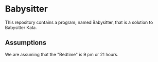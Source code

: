 # Babysitter

This repository contains a program, named Babysitter, that is a solution to Babysitter Kata.

## Assumptions

We are assuming that the "Bedtime" is 9 pm or 21 hours.